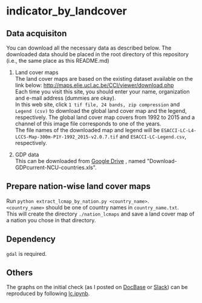 # indicator_by_landcover

## Data acquisiton
You can download all the necessary data as described below. The downloaded data should be placed in the root directory of this repository (i.e., the same place as this README.md)

1. Land cover maps  
The land cover maps are based on the existing dataset available on the link below:
http://maps.elie.ucl.ac.be/CCI/viewer/download.php  
Each time you visit this site, you should enter your name, organization and e-mail address (dummies are okay).  
In this web site, click `1 tif file, 24 bands, zip compression` and `Legend (csv)` to download the global land cover map and the legend, respectively.
The global land cover map covers from 1992 to 2015 and a channel of this image file corresponds to one of the years.  
The file names of the downloaded map and legend will be `ESACCI-LC-L4-LCCS-Map-300m-P1Y-1992_2015-v2.0.7.tif` and `ESACCI-LC-Legend.csv`, respectively.

2. GDP data  
This can be downloaded from [Google Drive](https://drive.google.com/drive/u/0/folders/1bRV0ufLdLzeskhWjgSOyoyDjCmNd_uPR)
, named "Download-GDPcurrent-NCU-countries.xls".


## Prepare nation-wise land cover maps
Run `python extract_lcmap_by_nation.py <country_name>`.  
`<country_name>` should be one of country names in `country_name.txt`.  
This will create the directory `./nation_lcmaps` and save a land cover map of a nation you chose in that directory.


## Dependency
`gdal` is required.

## Others
The graphs on the initial check (as I posted on [DocBase](https://synspective.docbase.io/posts/979916) or [Slack](https://synspective.slack.com/archives/CPSFZ39EY/p1574954671000700)) can be reproduced by following [lc.ipynb](https://github.com/synspective/indicator_by_landcover/blob/master/lc.ipynb).
